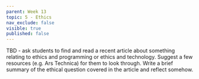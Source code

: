 ```yaml
---
parent: Week 13
topic: 5 - Ethics
nav_exclude: false
visible: true
published: false
---
```


TBD - ask students to find and read a recent article about something relating to ethics and programming or ethics and technology. Suggest a few resources (e.g. Ars Technica) for them to look through. Write a brief summary of the ethical question covered in the article and reflect somehow.